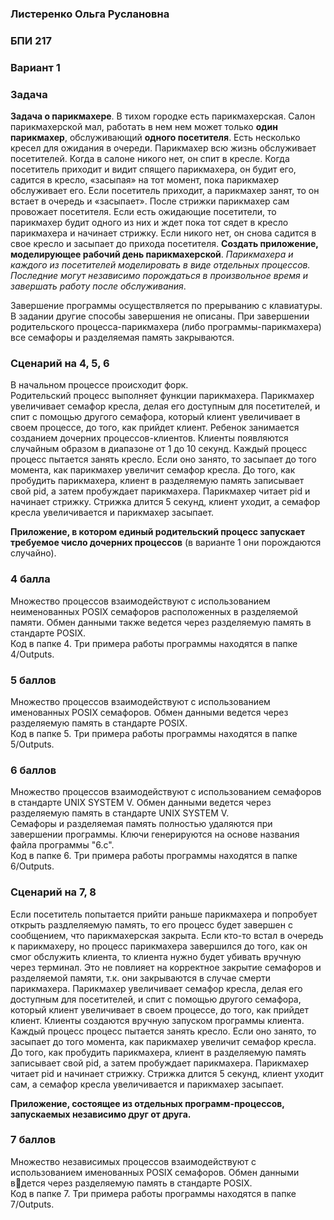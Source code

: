 ### Листеренко Ольга Руслановна ###
### БПИ 217 ###
  
### Вариант 1 ###
### Задача ###
**Задача о парикмахере**. В тихом городке есть парикмахерская. Салон парикмахерской мал, работать в нем нем может только **один парикмахер**, обслуживающий **одного посетителя**. Есть несколько кресел для ожидания в очереди. Парикмахер всю жизнь обслуживает посетителей. Когда в салоне никого нет, он спит в кресле. Когда посетитель приходит и видит спящего парикмахера, он будит его, садится в кресло, «засыпая» на тот момент, пока парикмахер обслуживает его. Если посетитель приходит, а парикмахер занят, то он встает в очередь и «засыпает». После стрижки парикмахер сам провожает посетителя. Если есть ожидающие посетители, то парикмахер будит одного из них и ждет пока тот сядет в кресло парикмахера и начинает стрижку. Если никого нет, он снова садится в свое кресло и засыпает до прихода посетителя. **Создать приложение, моделирующее рабочий день парикмахерской**. *Парикмахера и каждого из посетителей моделировать в виде отдельных процессов. Последние могут независимо порождаться в произвольное время и завершать работу после обслуживания*.  
  
Завершение программы осуществляется по прерыванию с клавиатуры. В задании другие способы завершения не описаны. При завершении родительского процесса-парикмахера (либо программы-парикмахера) все семафоры и разделяемая память закрываются.  
  
### Сценарий на 4, 5, 6 ###
В начальном процессе происходит форк.  
Родительский процесс выполняет функции парикмахера. Парикмахер увеличивает семафор кресла, делая его доступным для посетителей, и спит с помощью другого семафора, который клиент увеличивает в своем процессе, до того, как прийдет клиент. Ребенок занимается созданием дочерних процессов-клиентов. Клиенты появляются случайным образом в диапазоне от 1 до 10 секунд. Каждый процесс процесс пытается занять кресло. Если оно занято, то засыпает до того момента, как парикмахер увеличит семафор кресла. До того, как пробудить парикмахера, клиент в разделяемую память записывает свой pid, а затем пробуждает парикмахера. Парикмахер читает pid и начинает стрижку. Стрижка длится 5 секунд, клиент уходит, а семафор кресла увеличивается и парикмахер засыпает.  

**Приложение, в котором единый родительский процесс запускает требуемое число дочерних процессов** (в варианте 1 они порождаются случайно).  
### 4 балла ###  
Множество процессов взаимодействуют с использованием неименованных POSIX семафоров расположенных в разделяемой памяти. Обмен данными также ведется через разделяемую память в стандарте POSIX.    
Код в папке 4. Три примера работы программы находятся в папке 4/Outputs.  

### 5 баллов ###  
Множество процессов взаимодействуют с использованием именованных POSIX семафоров. Обмен данными ведется через разделяемую память в стандарте POSIX.  
Код в папке 5. Три примера работы программы находятся в папке 5/Outputs.  

### 6 баллов ###  
Множество процессов взаимодействуют с использованием семафоров в стандарте UNIX SYSTEM V. Обмен данными ведется через разделяемую память в стандарте UNIX SYSTEM V.  
Семафоры и разделяемая память полностью удаляются при завершении программы. Ключи генерируются на основе названия файла программы "6.c".  
Код в папке 6. Три примера работы программы находятся в папке 6/Outputs.  

### Сценарий на 7, 8 ###
Если посетитель попытается прийти раньше парикмахера и попробует открыть раздлеляемую память, то его процесс будет завершен с сообщением, что парикмахерская закрыта. Если кто-то встал в очередь к парикмахеру, но процесс парикмахера завершился до того, как он смог обслужить клиента, то клиента нужно будет убивать вручную через терминал. Это не повлияет на корректное закрытие семафоров и разделяемой памяти, т.к. они закрываются в случае смерти парикмахера. 
Парикмахер увеличивает семафор кресла, делая его доступным для посетителей, и спит с помощью другого семафора, который клиент увеличивает в своем процессе, до того, как прийдет клиент. Клиенты создаются вручную запуском программы клиента. Каждый процесс процесс пытается занять кресло. Если оно занято, то засыпает до того момента, как парикмахер увеличит семафор кресла. До того, как пробудить парикмахера, клиент в разделяемую память записывает свой pid, а затем пробуждает парикмахера. Парикмахер читает pid и начинает стрижку. Стрижка длится 5 секунд, клиент уходит сам, а семафор кресла увеличивается и парикмахер засыпает.  

**Приложение, состоящее из отдельных программ-процессов, запускаемых независимо друг от друга.**
### 7 баллов ###  
Множество независимых процессов взаимодействуют с использованием именованных POSIX семафоров. Обмен данными вдется через разделяемую память в стандарте POSIX.  
Код в папке 7. Три примера работы программы находятся в папке 7/Outputs.  
